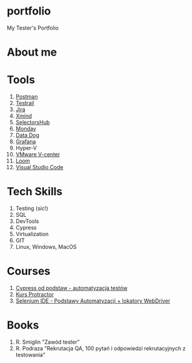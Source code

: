 # portfolio
My Tester's Portfolio

# About me

# Tools
1. [Postman](https://www.postman.com/)
2. [Testrail](https://www.testrail.com/)
3. [Jira](https://www.atlassian.com/pl/software/jira)
4. [Xmind](https://xmind.app/)
5. [SelectorsHub](https://selectorshub.com/)
6. [Monday](https://monday.com/lang/pl)
7. [Data Dog](https://www.datadoghq.com/)
8. [Grafana](https://grafana.com/)
9. Hyper-V
10. [VMware V-center](https://www.vmware.com/products/vcenter.html)
11. [Loom](https://www.loom.com/)
12. [Visual Studio Code](https://code.visualstudio.com/)

# Tech Skills
1. Testing (sic!)
2. SQL
3. DevTools
4. Cypress
5. Virtualization
6. GIT
7. Linux, Windows, MacOS

# Courses
1. [Cypress od podstaw - automatyzacja testów](https://www.udemy.com/certificate/UC-ad550457-7515-44fa-bec6-33df0a2b1183/)
2. [Kurs Protractor](https://www.udemy.com/certificate/UC-35431715-5f51-490d-8692-f9737ba896a7/)
3. [Selenium IDE - Podstawy Automatyzacji + lokatory WebDriver](https://www.udemy.com/certificate/UC-IBNMPXF3/)

# Books
1. R. Smiglin "Zawód tester"
2. R. Podraza "Rekrutacja QA, 100 pytań i odpowiedzi rekrutacyjnych z testowania"
